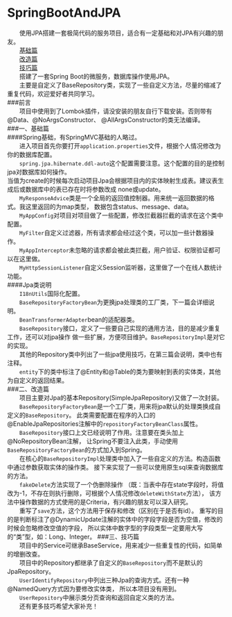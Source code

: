 # SpringBootAndJPA
&emsp;&emsp;使用JPA搭建一套极简代码的服务项目，适合有一定基础和对JPA有兴趣的朋友。
<br>
&emsp;&emsp;<a href="#1">基础篇</a>
<br>
&emsp;&emsp;<a href="#2">改造篇</a>
<br>
&emsp;&emsp;<a href="#3">技巧篇</a>
<br>
&emsp;&emsp;搭建了一套Spring Boot的微服务，数据库操作使用JPA。<br>
&emsp;&emsp;主要是自定义了BaseRepository类，实现了一些自定义方法，尽量的缩减了重复代码，欢迎爱好者共同学习。<br>
###前言<br>
&emsp;&emsp;项目中使用到了Lombok插件，请没安装的朋友自行下载安装。否则带有@Data、@NoArgsConstructor、
@AllArgsConstructor的类无法编译。<br>
###<a name="1">一、基础篇</a><br>
####Spring基础，有SpringMVC基础的人略过。<br>
&emsp;&emsp;进入项目首先你要打开`application.properties`文件，根据个人情况修改为你的数据库配置。<br>
&emsp;&emsp;`spring.jpa.hibernate.ddl-auto`这个配置需要注意。这个配置的目的是控制jpa对数据库如何操作。<br>
当值为create的时候每次启动项目Jpa会根据项目内的实体映射生成表。建议表生成后或数据库中的表已存在时将参数改成
none或update。<br>
&emsp;&emsp;`MyResponseAdvice`类是一个全局的返回值控制器。用来统一返回数据的格式。我这里返回的为map类型，
数据包含status、message、data。<br>
&emsp;&emsp;`MyAppConfig`对项目对项目做了一些配置，修改拦截器拦截的请求在这个类中配置。<br>
&emsp;&emsp;`MyFilter`自定义过滤器，所有请求都会经过这个类，可以加一些计数器操作。<br>
&emsp;&emsp;`MyAppInterceptor`未忽略的请求都会被此类拦截，用户验证、权限验证都可以在这里做。<br>
&emsp;&emsp;`MyHttpSessionListener`自定义Session监听器，这里做了一个在线人数统计功能。<br>
####Jpa类说明<br>
&emsp;&emsp;`I18nUtils`国际化配置。<br>
&emsp;&emsp;`BaseRepositoryFactoryBean`为更换jpa处理类的工厂类，下一篇会详细说明。<br>
&emsp;&emsp;`BeanTransformerAdapter`bean的适配器类。<br>
&emsp;&emsp;`BaseRepository`接口，定义了一些要自己实现的通用方法，目的是减少重复工作，还可以对jpa操作
做一些扩展，方便项目维护。`BaseRepositoryImpl`是对它的实现。<br>
&emsp;&emsp;其他的Repository类中列出了一些jpa使用技巧，在第三篇会说明，类中也有注释。<br>
&emsp;&emsp;`entity`下的类中标注了@Entity和@Table的类为要映射到表的实体类，其他为自定义的返回结果。<br>
###<a name="2">二、改造篇</a><br>
&emsp;&emsp;项目主要对Jpa的基本Repository(SimpleJpaRepository)又做了一次封装。<br>
&emsp;&emsp;`BaseRepositoryFactoryBean`是一个工厂类，用来将jpa默认的处理类换成自定义的`BaseRepository`。
此类需要配置在程序的入口的@EnableJpaRepositories注解中的`repositoryFactoryBeanClass`属性。<br>
&emsp;&emsp;`BaseRepository`接口上文已经说明了作用。注意要在类头加上@NoRepositoryBean注解，
让Spring不要注入此类，手动使用`BaseRepositoryFactoryBean`的方式加入到Spring。<br>
&emsp;&emsp;在核心的`BaseRepositoryImpl`处理类中加入了一些自定义的方法。构造函数中通过参数获取实体的操作类。
接下来实现了一些可以使用原生sql来查询数据库的方法。<br>
&emsp;&emsp;`fakeDelete`方法实现了一个伪删除操作
（既：当表中存在state字段时，将值改为-1，不存在则执行删除，可根据个人情况修改`deleteWithState`方法），
该方法中操作数据的方式使用的是Criteria，有兴趣的朋友可以深入研究。<br>
&emsp;&emsp;重写了`save`方法，这个方法用于保存和修改（区别在于是否有id）。
重写的目的是判断标注了@DynamicUpdate注解的实体中的字段字段是否为空值，修改的时候会忽略修改空值的字段，
所以实体中数字型的字段类型一定要用大写的“类”型，如：Long、Integer。
###<a name="3">三、技巧篇</a><br>
&emsp;&emsp;项目中的Service可继承BaseService，用来减少一些重复性的代码，如简单的增删改查。<br>
&emsp;&emsp;项目中的Repository都继承了自定义的`BaseRepository`而不是默认的JpaRepository。<br>
&emsp;&emsp;`UserIdentifyRepository`中列出三种Jpa的查询方式。还有一种@NamedQuery方式因为要修改实体类，
所以本项目没有用到。<br>
&emsp;&emsp;`UserRepository`中展示类分页查询和返回自定义类的方法。<br>
&emsp;&emsp;还有更多技巧希望大家补充！

